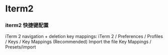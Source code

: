 # Iterm2

### iterm2 快捷键配置

iTerm 2 navigation + deletion key mappings:
iTerm 2 / Preferences / Profiles / Keys / Key Mappings
(Recommended) Import the file Key Mappings / Presets/import
